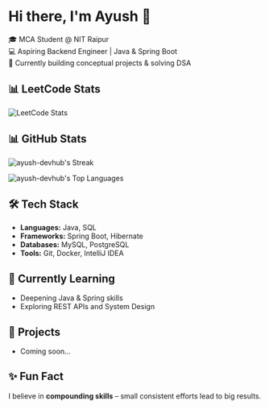 # Hi there, I'm Ayush 👋  

🎓 MCA Student @ NIT Raipur  
💻 Aspiring Backend Engineer | Java & Spring Boot  
🚀 Currently building conceptual projects & solving DSA  

## 📊 LeetCode Stats
![LeetCode Stats](https://leetcard.jacoblin.cool/ayush-devhub?theme=radical)

## 📊 GitHub Stats
![ayush-devhub's Streak](https://github-readme-streak-stats.herokuapp.com/?user=ayush-devhub&theme=radical&hide_border=false)

![ayush-devhub's Top Languages](https://github-readme-stats.vercel.app/api/top-langs/?username=ayush-devhub&theme=radical&show_icons=true&hide_border=false&layout=compact)

## 🛠 Tech Stack
- **Languages:** Java, SQL  
- **Frameworks:** Spring Boot, Hibernate  
- **Databases:** MySQL, PostgreSQL  
- **Tools:** Git, Docker, IntelliJ IDEA  

## 🌱 Currently Learning
- Deepening Java & Spring skills  
- Exploring REST APIs and System Design  

## 📌 Projects
- Coming soon...



## ✨ Fun Fact
I believe in **compounding skills** – small consistent efforts lead to big results.
